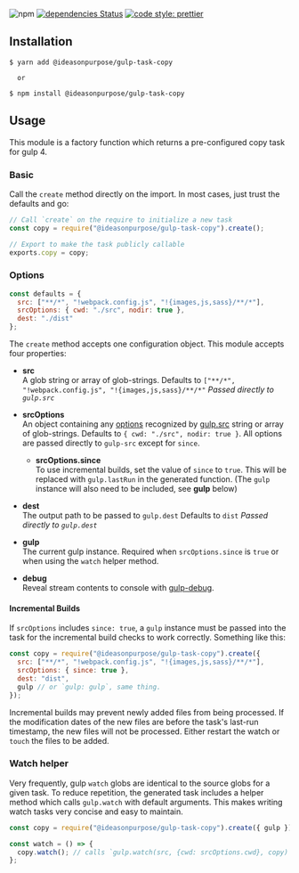![npm](https://img.shields.io/npm/v/@ideasonpurpose/gulp-task-copy.svg)
[![dependencies Status](https://david-dm.org/ideasonpurpose/gulp-tasks/status.svg?path=packages/gulp-task-copy)](https://david-dm.org/ideasonpurpose/gulp-tasks?path=packages/gulp-task-copy)
[![code style: prettier](https://img.shields.io/badge/code_style-prettier-ff69b4.svg)](https://github.com/prettier/prettier)

## Installation

```
$ yarn add @ideasonpurpose/gulp-task-copy

  or

$ npm install @ideasonpurpose/gulp-task-copy
```

## Usage

This module is a factory function which returns a pre-configured copy task for gulp 4.

### Basic

Call the `create` method directly on the import. In most cases, just trust the defaults and go:

```js
// Call `create` on the require to initialize a new task
const copy = require("@ideasonpurpose/gulp-task-copy").create();

// Export to make the task publicly callable
exports.copy = copy;
```

### Options

```js
const defaults = {
  src: ["**/*", "!webpack.config.js", "!{images,js,sass}/**/*"],
  srcOptions: { cwd: "./src", nodir: true },
  dest: "./dist"
};
```

The `create` method accepts one configuration object. This module accepts four properties:

- **src**  
  A glob string or array of glob-strings. Defaults to `["**/*", "!webpack.config.js", "!{images,js,sass}/**/*"`
  _Passed directly to `gulp.src`_

- **srcOptions**  
  An object containing any [options][srcoptions] recognized by [gulp.src][] string or array of glob-strings. Defaults to `{ cwd: "./src", nodir: true }`. All options are passed directly to `gulp-src` except for `since`.

  - **srcOptions.since**  
    To use incremental builds, set the value of `since` to `true`. This will be replaced with `gulp.lastRun` in the generated function. (The `gulp` instance will also need to be included, see **gulp** below)

- **dest**  
  The output path to be passed to `gulp.dest` Defaults to `dist`
  _Passed directly to `gulp.dest`_

- **gulp**  
  The current gulp instance. Required when `srcOptions.since` is `true` or when using the `watch` helper method.

- **debug**  
  Reveal stream contents to console with [gulp-debug]().

#### Incremental Builds

If `srcOptions` includes `since: true`, a `gulp` instance must be passed into the task for the incremental build checks to work correctly. Something like this:

```js
const copy = require("@ideasonpurpose/gulp-task-copy").create({
  src: ["**/*", "!webpack.config.js", "!{images,js,sass}/**/*"],
  srcOptions: { since: true },
  dest: "dist",
  gulp // or `gulp: gulp`, same thing.
});
```

Incremental builds may prevent newly added files from being processed. If the modification dates of the new files are before the task's last-run timestamp, the new files will not be processed. Either restart the watch or `touch` the files to be added.

### Watch helper

Very frequently, gulp `watch` globs are identical to the source globs for a given task. To reduce repetition, the generated task includes a helper method which calls `gulp.watch` with default arguments. This makes writing watch tasks very concise and easy to maintain.

```js
const copy = require("@ideasonpurpose/gulp-task-copy").create({ gulp });

const watch = () => {
  copy.watch(); // calls `gulp.watch(src, {cwd: srcOptions.cwd}, copy)`
};
```

[gulp.src]: https://gulpjs.com/docs/en/api/src
[srcoptions]: https://gulpjs.com/docs/en/api/src#options
